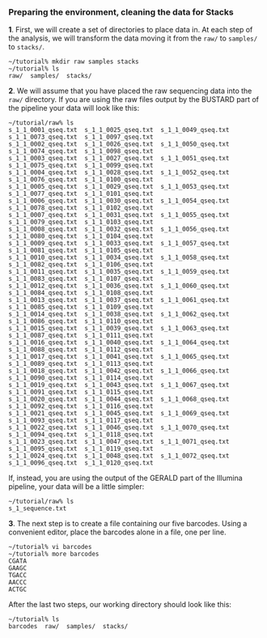 ### Preparing the environment, cleaning the data for Stacks

**1**. First, we will create a set of directories to place data in. At each step of the analysis, we will transform the data moving it from the `raw/` to `samples/` to `stacks/`.

	~/tutorial% mkdir raw samples stacks
	~/tutorial% ls
	raw/  samples/  stacks/

**2**. We will assume that you have placed the raw sequencing data into the `raw/` directory. If you are using the raw files output by the BUSTARD part of the pipeline your data will look like this:

	~/tutorial/raw% ls
	s_1_1_0001_qseq.txt  s_1_1_0025_qseq.txt  s_1_1_0049_qseq.txt  s_1_1_0073_qseq.txt  s_1_1_0097_qseq.txt
	s_1_1_0002_qseq.txt  s_1_1_0026_qseq.txt  s_1_1_0050_qseq.txt  s_1_1_0074_qseq.txt  s_1_1_0098_qseq.txt
	s_1_1_0003_qseq.txt  s_1_1_0027_qseq.txt  s_1_1_0051_qseq.txt  s_1_1_0075_qseq.txt  s_1_1_0099_qseq.txt
	s_1_1_0004_qseq.txt  s_1_1_0028_qseq.txt  s_1_1_0052_qseq.txt  s_1_1_0076_qseq.txt  s_1_1_0100_qseq.txt
	s_1_1_0005_qseq.txt  s_1_1_0029_qseq.txt  s_1_1_0053_qseq.txt  s_1_1_0077_qseq.txt  s_1_1_0101_qseq.txt
	s_1_1_0006_qseq.txt  s_1_1_0030_qseq.txt  s_1_1_0054_qseq.txt  s_1_1_0078_qseq.txt  s_1_1_0102_qseq.txt
	s_1_1_0007_qseq.txt  s_1_1_0031_qseq.txt  s_1_1_0055_qseq.txt  s_1_1_0079_qseq.txt  s_1_1_0103_qseq.txt
	s_1_1_0008_qseq.txt  s_1_1_0032_qseq.txt  s_1_1_0056_qseq.txt  s_1_1_0080_qseq.txt  s_1_1_0104_qseq.txt
	s_1_1_0009_qseq.txt  s_1_1_0033_qseq.txt  s_1_1_0057_qseq.txt  s_1_1_0081_qseq.txt  s_1_1_0105_qseq.txt
	s_1_1_0010_qseq.txt  s_1_1_0034_qseq.txt  s_1_1_0058_qseq.txt  s_1_1_0082_qseq.txt  s_1_1_0106_qseq.txt
	s_1_1_0011_qseq.txt  s_1_1_0035_qseq.txt  s_1_1_0059_qseq.txt  s_1_1_0083_qseq.txt  s_1_1_0107_qseq.txt
	s_1_1_0012_qseq.txt  s_1_1_0036_qseq.txt  s_1_1_0060_qseq.txt  s_1_1_0084_qseq.txt  s_1_1_0108_qseq.txt
	s_1_1_0013_qseq.txt  s_1_1_0037_qseq.txt  s_1_1_0061_qseq.txt  s_1_1_0085_qseq.txt  s_1_1_0109_qseq.txt
	s_1_1_0014_qseq.txt  s_1_1_0038_qseq.txt  s_1_1_0062_qseq.txt  s_1_1_0086_qseq.txt  s_1_1_0110_qseq.txt
	s_1_1_0015_qseq.txt  s_1_1_0039_qseq.txt  s_1_1_0063_qseq.txt  s_1_1_0087_qseq.txt  s_1_1_0111_qseq.txt
	s_1_1_0016_qseq.txt  s_1_1_0040_qseq.txt  s_1_1_0064_qseq.txt  s_1_1_0088_qseq.txt  s_1_1_0112_qseq.txt
	s_1_1_0017_qseq.txt  s_1_1_0041_qseq.txt  s_1_1_0065_qseq.txt  s_1_1_0089_qseq.txt  s_1_1_0113_qseq.txt
	s_1_1_0018_qseq.txt  s_1_1_0042_qseq.txt  s_1_1_0066_qseq.txt  s_1_1_0090_qseq.txt  s_1_1_0114_qseq.txt
	s_1_1_0019_qseq.txt  s_1_1_0043_qseq.txt  s_1_1_0067_qseq.txt  s_1_1_0091_qseq.txt  s_1_1_0115_qseq.txt
	s_1_1_0020_qseq.txt  s_1_1_0044_qseq.txt  s_1_1_0068_qseq.txt  s_1_1_0092_qseq.txt  s_1_1_0116_qseq.txt
	s_1_1_0021_qseq.txt  s_1_1_0045_qseq.txt  s_1_1_0069_qseq.txt  s_1_1_0093_qseq.txt  s_1_1_0117_qseq.txt
	s_1_1_0022_qseq.txt  s_1_1_0046_qseq.txt  s_1_1_0070_qseq.txt  s_1_1_0094_qseq.txt  s_1_1_0118_qseq.txt
	s_1_1_0023_qseq.txt  s_1_1_0047_qseq.txt  s_1_1_0071_qseq.txt  s_1_1_0095_qseq.txt  s_1_1_0119_qseq.txt
	s_1_1_0024_qseq.txt  s_1_1_0048_qseq.txt  s_1_1_0072_qseq.txt  s_1_1_0096_qseq.txt  s_1_1_0120_qseq.txt

If, instead, you are using the output of the GERALD part of the Illumina pipeline, your data will be a little simpler:

	~/tutorial/raw% ls
	s_1_sequence.txt

**3**. The next step is to create a file containing our five barcodes. Using a convenient editor, place the barcodes alone in a file, one per line.

	~/tutorial% vi barcodes
	~/tutorial% more barcodes 
	CGATA
	GAAGC
	TGACC
	AACCC
	ACTGC

After the last two steps, our working directory should look like this:

	~/tutorial% ls
	barcodes  raw/  samples/  stacks/